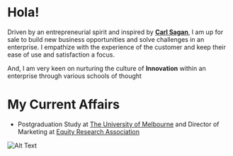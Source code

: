# Hola!

Driven by an entrepreneurial spirit and inspired by **[Carl Sagan](https://en.wikipedia.org/wiki/Carl_Sagan)**, I am up for sale to build new business opportunities and solve challenges in an enterprise. I empathize with the experience of the customer and keep their ease of use and satisfaction a focus. 

And, I am very keen on nurturing the culture of **Innovation** within an enterprise through various schools of thought

# My Current Affairs

- Postgraduation Study at [The University of Melbourne](https://www.unimelb.edu.au/) and Director of Marketing at [Equity Research Association](http://eraunimelb.org.au/)

![Alt Text](https://media.giphy.com/media/143vPc6b08locw/giphy.gif)

